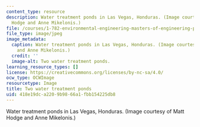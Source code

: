 ```yaml
---
content_type: resource
description: Water treatment ponds in Las Vegas, Honduras. (Image courtesy of Matt
  Hodge and Anne Mikelonis.)
file: /courses/1-782-environmental-engineering-masters-of-engineering-project-fall-2007-spring-2008/418e19dca2209b9866a1fbb154225db8_1-782f07.jpg
file_type: image/jpeg
image_metadata:
  caption: Water treatment ponds in Las Vegas, Honduras. (Image courtesy of Matt Hodge
    and Anne Mikelonis.)
  credit: ''
  image-alt: Two water treatment ponds.
learning_resource_types: []
license: https://creativecommons.org/licenses/by-nc-sa/4.0/
ocw_type: OCWImage
resourcetype: Image
title: Two water treatment ponds
uid: 418e19dc-a220-9b98-66a1-fbb154225db8
---
```

Water treatment ponds in Las Vegas, Honduras. (Image courtesy of Matt Hodge and Anne Mikelonis.)